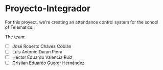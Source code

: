 Proyecto-Integrador
===================
For this proyect, we're creating an attendance control system for the school of Telematics.

The team:
- [ ] José Roberto Chávez Cobián
- [ ] Luis Antonio Duran Piera
- [ ] Héctor Eduardo Valencia Ruiz
- [ ] Cristian Eduardo Guerer Hernández
